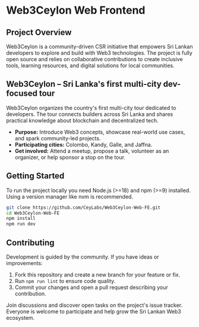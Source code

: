 # Web3Ceylon Web Frontend

## Project Overview
Web3Ceylon is a community-driven CSR initiative that empowers Sri Lankan developers to explore and build with Web3 technologies. The project is fully open source and relies on collaborative contributions to create inclusive tools, learning resources, and digital solutions for local communities.

## Web3Ceylon – Sri Lanka's first multi-city dev-focused tour
Web3Ceylon organizes the country's first multi-city tour dedicated to developers. The tour connects builders across Sri Lanka and shares practical knowledge about blockchain and decentralized tech.

- **Purpose:** Introduce Web3 concepts, showcase real-world use cases, and spark community-led projects.
- **Participating cities:** Colombo, Kandy, Galle, and Jaffna.
- **Get involved:** Attend a meetup, propose a talk, volunteer as an organizer, or help sponsor a stop on the tour.

## Getting Started
To run the project locally you need Node.js (>=18) and npm (>=9) installed. Using a version manager like nvm is recommended.

```sh
git clone https://github.com/CeyLabs/Web3Ceylon-Web-FE.git
cd Web3Ceylon-Web-FE
npm install
npm run dev
```

## Contributing
Development is guided by the community. If you have ideas or improvements:

1. Fork this repository and create a new branch for your feature or fix.
2. Run `npm run lint` to ensure code quality.
3. Commit your changes and open a pull request describing your contribution.

Join discussions and discover open tasks on the project's issue tracker. Everyone is welcome to participate and help grow the Sri Lankan Web3 ecosystem.
